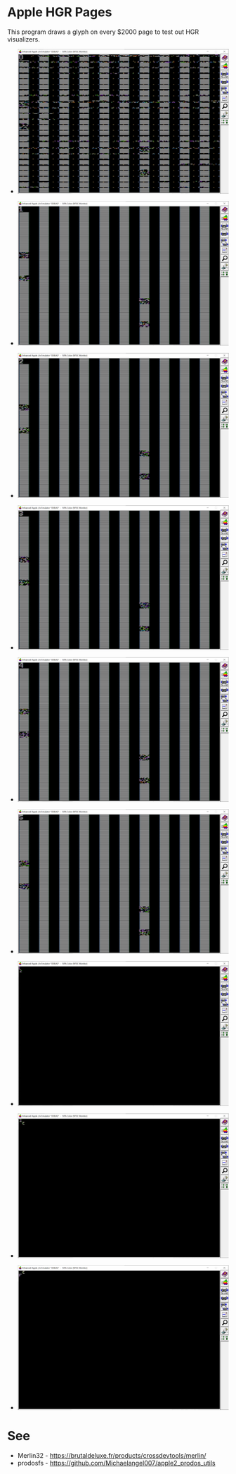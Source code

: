 # Apple HGR Pages

This program draws a glyph on every $2000 page to test out HGR visualizers.

* ![Pseudo HGR Page 0 - $0000](pics/hgr_page_0.png)

* ![Actual HGR Page 1 - $2000](pics/hgr_page_1.png)

* ![Actual HGR Page 2 - $4000](pics/hgr_page_2.png)

* ![Pseudo HGR Page 3 - $6000](pics/hgr_page_3.png)

* ![Pseudo HGR Page 4 - $8000](pics/hgr_page_4.png)

* ![Pseudo HGR Page 5 - $A000](pics/hgr_page_5.png)

* ![Pseudo HGR Page 6 - LC 1/2](pics/hgr_page_6.png)

* ![Pseudo HGR Page 7 - LC 1/2](pics/hgr_page_7.png)

* ![Pseudo HGR Page 8 - LC RAM](pics/hgr_page_8.png)

# See

* Merlin32 - https://brutaldeluxe.fr/products/crossdevtools/merlin/
* prodosfs - https://github.com/Michaelangel007/apple2_prodos_utils
